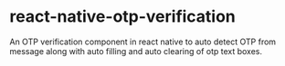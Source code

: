 # react-native-otp-verification
An OTP verification component in react native to auto detect OTP from message along with auto filling and auto clearing of otp text boxes.
